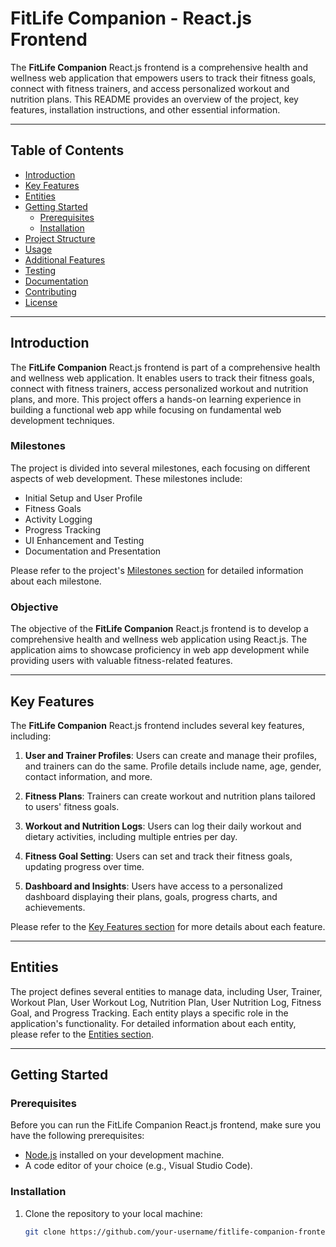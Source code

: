 # FitLife Companion - React.js Frontend

The **FitLife Companion** React.js frontend is a comprehensive health and wellness web application that empowers users to track their fitness goals, connect with fitness trainers, and access personalized workout and nutrition plans. This README provides an overview of the project, key features, installation instructions, and other essential information.

---

## Table of Contents

- [Introduction](##introduction)
- [Key Features](##key-features)
- [Entities](##entities)
- [Getting Started](##getting-started)
  - [Prerequisites](###prerequisites)
  - [Installation](###installation)
- [Project Structure](#project-structure)
- [Usage](#usage)
- [Additional Features](#additional-features)
- [Testing](#testing)
- [Documentation](#documentation)
- [Contributing](#contributing)
- [License](#license)

---

## Introduction

The **FitLife Companion** React.js frontend is part of a comprehensive health and wellness web application. It enables users to track their fitness goals, connect with fitness trainers, access personalized workout and nutrition plans, and more. This project offers a hands-on learning experience in building a functional web app while focusing on fundamental web development techniques.

### Milestones

The project is divided into several milestones, each focusing on different aspects of web development. These milestones include:

- Initial Setup and User Profile
- Fitness Goals
- Activity Logging
- Progress Tracking
- UI Enhancement and Testing
- Documentation and Presentation

Please refer to the project's [Milestones section](#milestones) for detailed information about each milestone.

### Objective

The objective of the **FitLife Companion** React.js frontend is to develop a comprehensive health and wellness web application using React.js. The application aims to showcase proficiency in web app development while providing users with valuable fitness-related features.

---

## Key Features

The **FitLife Companion** React.js frontend includes several key features, including:

1. **User and Trainer Profiles**: Users can create and manage their profiles, and trainers can do the same. Profile details include name, age, gender, contact information, and more.

2. **Fitness Plans**: Trainers can create workout and nutrition plans tailored to users' fitness goals.

3. **Workout and Nutrition Logs**: Users can log their daily workout and dietary activities, including multiple entries per day.

4. **Fitness Goal Setting**: Users can set and track their fitness goals, updating progress over time.

5. **Dashboard and Insights**: Users have access to a personalized dashboard displaying their plans, goals, progress charts, and achievements.

Please refer to the [Key Features section](#key-features-to-develop) for more details about each feature.

---

## Entities

The project defines several entities to manage data, including User, Trainer, Workout Plan, User Workout Log, Nutrition Plan, User Nutrition Log, Fitness Goal, and Progress Tracking. Each entity plays a specific role in the application's functionality. For detailed information about each entity, please refer to the [Entities section](#entities).

---

## Getting Started

### Prerequisites

Before you can run the FitLife Companion React.js frontend, make sure you have the following prerequisites:

- [Node.js](https://nodejs.org/) installed on your development machine.
- A code editor of your choice (e.g., Visual Studio Code).

### Installation

1. Clone the repository to your local machine:

   ```bash
   git clone https://github.com/your-username/fitlife-companion-frontend.git
